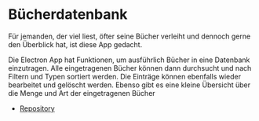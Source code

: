 # Bücherdatenbank

Für jemanden, der viel liest, öfter seine Bücher verleiht und dennoch gerne den Überblick hat, ist diese App gedacht.

Die Electron App hat Funktionen, um ausführlich Bücher in eine Datenbank einzutragen. Alle eingetragenen Bücher können dann durchsucht und nach Filtern und Typen sortiert werden. Die Einträge können ebenfalls wieder bearbeitet und gelöscht werden. Ebenso gibt es eine kleine Übersicht über die Menge und Art der eingetragenen Bücher

- [Repository](https://github.com/TomSoerr/library)
